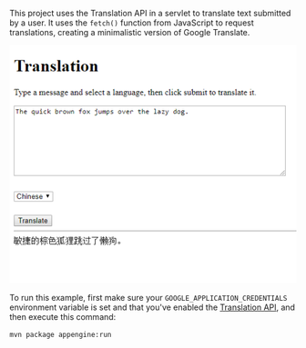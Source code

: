 This project uses the Translation API in a servlet to translate text submitted
by a user. It uses the `fetch()` function from JavaScript to request
translations, creating a minimalistic version of Google Translate.

![Minimal Google Translate](screenshot.png)

To run this example, first make sure your `GOOGLE_APPLICATION_CREDENTIALS`
environment variable is set and that you've enabled the
[Translation API](https://console.cloud.google.com/apis/library/translate.googleapis.com),
and then execute this command:

```bash
mvn package appengine:run
```
